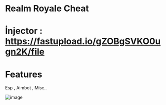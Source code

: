 # Realm Royale Cheat

# İnjector : https://fastupload.io/gZOBgSVKO0ugn2K/file

# Features

Esp , Aimbot , Misc..

![image](https://github.com/ceylintxt/Realm-Royale/assets/159205632/4dc834eb-1eb8-4908-9538-2853d9a79f44)
